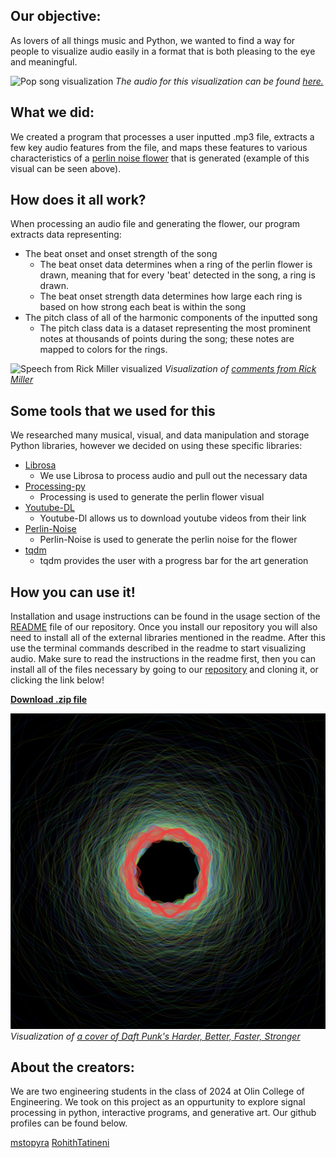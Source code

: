 ## Our objective:
As lovers of all things music and Python, we wanted to find a way for people to visualize audio easily in a format that is both pleasing to the eye and meaningful.

![Pop song visualization](popVisual.PNG)
*The audio for this visualization can be found [here.](https://bit.ly/3o48JSg)*

## What we did: 
We created a program that processes a user inputted .mp3 file, extracts a few key audio features from the file, and maps these features to various characteristics of a [perlin noise flower](https://www.benfrederickson.com/flowers-from-simplex-noise/) that is generated (example of this visual can be seen above).

## How does it all work? 
When processing an audio file and generating the flower, our program extracts data representing: 
* The beat onset and onset strength of the song 
  * The beat onset data determines when a ring of the perlin flower is drawn, meaning that for every 'beat' detected in the song, a ring is drawn.
  * The beat onset strength data determines how large each ring is based on how strong each beat is within the song 
* The pitch class of all of the harmonic components of the inputted song
  * The pitch class data is a dataset representing the most prominent notes at thousands of points during the song; these notes are mapped to colors for the rings. 

![Speech from Rick Miller visualized](perlin_flower_rick_miller.PNG)
*Visualization of [comments from Rick Miller](https://www.youtube.com/watch?v=YQwTeIsjNfM)*

## Some tools that we used for this
We researched many musical, visual, and data manipulation and storage Python libraries, however we decided on using these specific libraries:
* [Librosa](https://librosa.org/doc/main/index.html)
  * We use Librosa to process audio and pull out the necessary data
* [Processing-py](https://py.processing.org/)
  * Processing is used to generate the perlin flower visual
* [Youtube-DL](https://youtube-dl.org/)
  * Youtube-Dl allows us to download youtube videos from their link 
* [Perlin-Noise](https://pypi.org/project/perlin-noise/)
  * Perlin-Noise is used to generate the perlin noise for the flower
* [tqdm](https://pypi.org/project/tqdm/)
  * tqdm provides the user with a progress bar for the art generation

## How you can use it! 
Installation and usage instructions can be found in the usage section of the [README](https://github.com/olincollege/video-synth#usage) file of our repository. Once you install our repository you will also need to install all of the external libraries mentioned in the readme. After this use the terminal commands described in the readme to start visualizing audio. Make sure to read the instructions in the readme first, then you can install all of the files necessary by going to our [repository](https://github.com/olincollege/video-synth) and cloning it, or clicking the link below!

**<a href="video-synth-main.zip">Download .zip file</a>**



![Visualization of a cover of Daft Punk's song, Harder, Better, Faster stronger](daft_punk_visual.png)
*Visualization of [a cover of Daft Punk's Harder, Better, Faster, Stronger](https://youtu.be/RHu0ALxqUIo)*


## About the creators: 
We are two engineering students in the class of 2024 at Olin College of Engineering. We took on this project as an oppurtunity to explore signal processing in python, interactive programs, and generative art. Our github profiles can be found below. 

[mstopyra](https://github.com/mstopyra)
[RohithTatineni](https://github.com/RohithTatineni)


